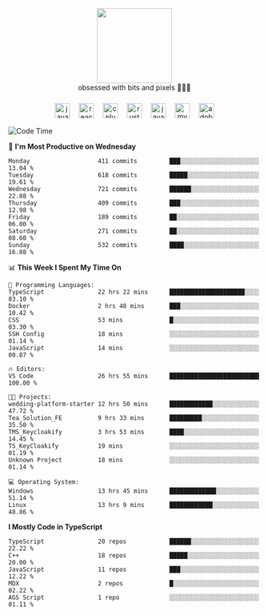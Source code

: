 


  <div align="center">
    
   <img src = "https://i.postimg.cc/W1R4TF4j/d6kpuve-c97567cf-518b-4b86-a271-5c89d88d22f7.gif"  width=150px height=150px />
 </div>

<div align="center">
  obsessed with bits and pixels 🧑‍💻🎨
</div>

  ###
<div align="center">
 <img src="https://cdn.jsdelivr.net/gh/devicons/devicon/icons/javascript/javascript-original.svg" height="30" alt="javascript logo"  />
  <img width="10" />
  <img src="https://cdn.jsdelivr.net/gh/devicons/devicon/icons/react/react-original.svg" height="30" alt="react logo"  />
  <img width="10" />
   <!--<img src="https://cdn.jsdelivr.net/gh/devicons/devicon/icons/nodejs/nodejs-original.svg" height="30" alt="nodejs logo"  />
  <img width="10" />
 <img src="https://cdn.jsdelivr.net/gh/devicons/devicon/icons/flutter/flutter-original.svg" height="30" alt="flutter logo"  />
 <img width="10" />-->
  <img src="https://cdn.jsdelivr.net/gh/devicons/devicon/icons/cplusplus/cplusplus-original.svg" height="30" alt="cpluplus logo"  />
  <img width="10" />
    <img src="https://cdn.jsdelivr.net/gh/devicons/devicon/icons/rust/rust-original.svg" height="30" alt="rust logo"  />
  <img width="10" />
  <img src="https://cdn.jsdelivr.net/gh/devicons/devicon/icons/java/java-original.svg" height="30" alt="java logo"  />
  <img width="10" />
  <img src="https://skillicons.dev/icons?i=mysql" height="30" alt="mysql logo"  />
  <img width="10" />
  <img src="https://skillicons.dev/icons?i=pr" height="30" alt="adobepremierepro logo"  />
</div>

<!--START_SECTION:waka-->
![Code Time](http://img.shields.io/badge/Code%20Time-2%2C316%20hrs%2036%20mins-blue)

📅 **I'm Most Productive on Wednesday** 

```text
Monday                   411 commits         ███░░░░░░░░░░░░░░░░░░░░░░   13.04 % 
Tuesday                  618 commits         █████░░░░░░░░░░░░░░░░░░░░   19.61 % 
Wednesday                721 commits         ██████░░░░░░░░░░░░░░░░░░░   22.88 % 
Thursday                 409 commits         ███░░░░░░░░░░░░░░░░░░░░░░   12.98 % 
Friday                   189 commits         ██░░░░░░░░░░░░░░░░░░░░░░░   06.00 % 
Saturday                 271 commits         ██░░░░░░░░░░░░░░░░░░░░░░░   08.60 % 
Sunday                   532 commits         ████░░░░░░░░░░░░░░░░░░░░░   16.88 % 
```


📊 **This Week I Spent My Time On** 

```text
💬 Programming Languages: 
TypeScript               22 hrs 22 mins      █████████████████████░░░░   83.10 % 
Docker                   2 hrs 48 mins       ███░░░░░░░░░░░░░░░░░░░░░░   10.42 % 
CSS                      53 mins             █░░░░░░░░░░░░░░░░░░░░░░░░   03.30 % 
SSH Config               18 mins             ░░░░░░░░░░░░░░░░░░░░░░░░░   01.14 % 
JavaScript               14 mins             ░░░░░░░░░░░░░░░░░░░░░░░░░   00.87 % 

🔥 Editors: 
VS Code                  26 hrs 55 mins      █████████████████████████   100.00 % 

🐱‍💻 Projects: 
wedding-platform-starter 12 hrs 50 mins      ████████████░░░░░░░░░░░░░   47.72 % 
Tea_Solution_FE          9 hrs 33 mins       █████████░░░░░░░░░░░░░░░░   35.50 % 
TMS_Keycloakify          3 hrs 53 mins       ████░░░░░░░░░░░░░░░░░░░░░   14.45 % 
TS_KeyCloakify           19 mins             ░░░░░░░░░░░░░░░░░░░░░░░░░   01.19 % 
Unknown Project          18 mins             ░░░░░░░░░░░░░░░░░░░░░░░░░   01.14 % 

💻 Operating System: 
Windows                  13 hrs 45 mins      █████████████░░░░░░░░░░░░   51.14 % 
Linux                    13 hrs 9 mins       ████████████░░░░░░░░░░░░░   48.86 % 
```

**I Mostly Code in TypeScript** 

```text
TypeScript               20 repos            ██████░░░░░░░░░░░░░░░░░░░   22.22 % 
C++                      18 repos            █████░░░░░░░░░░░░░░░░░░░░   20.00 % 
JavaScript               11 repos            ███░░░░░░░░░░░░░░░░░░░░░░   12.22 % 
MDX                      2 repos             █░░░░░░░░░░░░░░░░░░░░░░░░   02.22 % 
AGS Script               1 repo              ░░░░░░░░░░░░░░░░░░░░░░░░░   01.11 % 
```




<!--END_SECTION:waka-->
